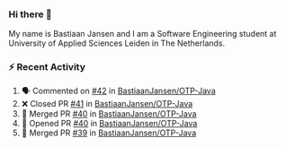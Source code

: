 ### Hi there 👋

My name is Bastiaan Jansen and I am a Software Engineering student at University of Applied Sciences Leiden in The Netherlands. 

### ⚡ Recent Activity
<!--START_SECTION:activity-->
1. 🗣 Commented on [#42](https://github.com/BastiaanJansen/OTP-Java/issues/42) in [BastiaanJansen/OTP-Java](https://github.com/BastiaanJansen/OTP-Java)
2. ❌ Closed PR [#41](https://github.com/BastiaanJansen/OTP-Java/pull/41) in [BastiaanJansen/OTP-Java](https://github.com/BastiaanJansen/OTP-Java)
3. 🎉 Merged PR [#40](https://github.com/BastiaanJansen/OTP-Java/pull/40) in [BastiaanJansen/OTP-Java](https://github.com/BastiaanJansen/OTP-Java)
4. 💪 Opened PR [#40](https://github.com/BastiaanJansen/OTP-Java/pull/40) in [BastiaanJansen/OTP-Java](https://github.com/BastiaanJansen/OTP-Java)
5. 🎉 Merged PR [#39](https://github.com/BastiaanJansen/OTP-Java/pull/39) in [BastiaanJansen/OTP-Java](https://github.com/BastiaanJansen/OTP-Java)
<!--END_SECTION:activity-->

<!--
**BastiaanJansen/BastiaanJansen** is a ✨ _special_ ✨ repository because its `README.md` (this file) appears on your GitHub profile.

Here are some ideas to get you started:

- 🔭 I’m currently working on ...
- 🌱 I’m currently learning ...
- 👯 I’m looking to collaborate on ...
- 🤔 I’m looking for help with ...
- 💬 Ask me about ...
- 📫 How to reach me: ...
- 😄 Pronouns: ...
- ⚡ Fun fact: ...
-->
